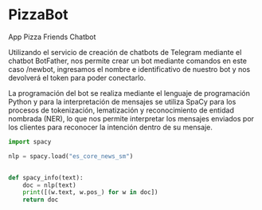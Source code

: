 # PizzaBot
App Pizza Friends Chatbot

Utilizando el servicio de creación de chatbots de Telegram mediante el chatbot BotFather, nos permite crear un bot mediante comandos en este caso /newbot, ingresamos el nombre e identificativo de nuestro bot y nos devolverá el token para poder conectarlo.

La programación del bot se realiza mediante el lenguaje de programación Python y para la interpretación de mensajes se utiliza SpaCy para los procesos de tokenización, lematización y reconocimiento de entidad nombrada (NER), lo que nos permite interpretar los mensajes enviados por los clientes para reconocer la intención dentro de su mensaje.
```python
import spacy

nlp = spacy.load("es_core_news_sm")


def spacy_info(text):
    doc = nlp(text)
    print([(w.text, w.pos_) for w in doc])
    return doc

```
